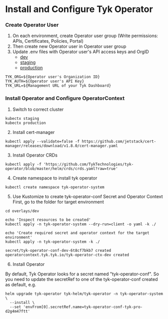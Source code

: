 # Install and Configure Tyk Operator

### Create Operator User
1. On each environment, create Operator user group (Write permissions: APIs, Certificates, Policies, Portal)
2. Then create new Operator user in Operator user group
3. Update .env files with Operator user's API access keys and OrgID
   * [dev](./dev/.env.dev)
   * [staging](./staging/.env.staging)
   * [production](./production/.env.production)
```
TYK_ORG=${Operator user's Organization ID}
TYK_AUTH=${Operator user's API Key}
TYK_URL=${Management URL of your Tyk Dashboard}
```

### Install Operator and Configure OperatorContext
1. Switch to correct cluster
```
kubectx staging
kubectx production
```

2. Install cert-manager
```
kubectl apply --validate=false -f https://github.com/jetstack/cert-manager/releases/download/v1.8.0/cert-manager.yaml
```

3. Install Operator CRDs
```
kubectl apply -f 'https://github.com/TykTechnologies/tyk-operator/blob/master/helm/crds/crds.yaml?raw=true'
```

4. Create namespace to install tyk operator
```
kubectl create namespace tyk-operator-system
```

5. Use Kustomize to create tyk-operator-conf Secret and Operator Context
First, go to the folder for target environment
```
cd overlays/dev

echo 'Inspect resources to be created'
kubectl apply -n tyk-operator-system --dry-run=client -o yaml -k ./ 

echo 'Create required secret and operator context for the target environment'
kubectl apply -n tyk-operator-system -k ./

secret/tyk-operator-conf-dev-6t8cf7bkb7 created
operatorcontext.tyk.tyk.io/tyk-operator-ctx-dev created
```

6. Install Operator

By default, Tyk Operator looks for a secret named "tyk-operator-conf". So you need to update the secretRef to one of the tyk-operator-conf created as default, e.g.

```
helm upgrade tyk-operator tyk-helm/tyk-operator -n tyk-operator-system \
  --install \
  --set 'envFrom[0].secretRef.name=tyk-operator-conf-tyk-pro-d2g4m47ftt'
```